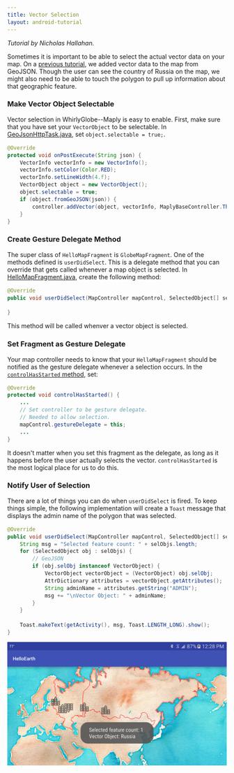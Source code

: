 ```yaml
---
title: Vector Selection
layout: android-tutorial
---
```


*Tutorial by Nicholas Hallahan.*

Sometimes it is important to be able to select the actual vector data on your map. On a [previous tutorial](vector-data.html), we added vector data to the map from GeoJSON. Though the user can see the country of Russia on the map, we might also need to be able to touch the polygon to pull up information about that geographic feature.

### Make Vector Object Selectable

Vector selection in WhirlyGlobe--Maply is easy to enable. First, make sure that you have set your `VectorObject` to be selectable. In [GeoJsonHttpTask.java](https://github.com/mousebird/AndroidTutorialProject/blob/3318085f5192b6cf28a7294968a480006817804a/app/src/main/java/io/theoutpost/helloearth/GeoJsonHttpTask.java#L55), set `object.selectable = true;`.

```java
@Override
protected void onPostExecute(String json) {
    VectorInfo vectorInfo = new VectorInfo();
    vectorInfo.setColor(Color.RED);
    vectorInfo.setLineWidth(4.f);
    VectorObject object = new VectorObject();
    object.selectable = true;
    if (object.fromGeoJSON(json)) {
        controller.addVector(object, vectorInfo, MaplyBaseController.ThreadMode.ThreadAny);
    }
}
```

### Create Gesture Delegate Method

The super class of `HelloMapFragment` is `GlobeMapFragment`. One of the methods defined is `userDidSelect`. This is a delegate method that you can override that gets called whenever a map object is selected. In [HelloMapFragment.java](https://github.com/mousebird/AndroidTutorialProject/blob/3318085f5192b6cf28a7294968a480006817804a/app/src/main/java/io/theoutpost/helloearth/HelloMapFragment.java#L273-L274), create the following method:

```java
@Override
public void userDidSelect(MapController mapControl, SelectedObject[] selObjs, Point2d loc, Point2d screenLoc) {

}
```

This method will be called whenver a vector object is selected.

### Set Fragment as Gesture Delegate

Your map controller needs to know that your `HelloMapFragment` should be notified as the gesture delegate whenever a selection occurs. In the [`controlHasStarted` method](https://github.com/mousebird/AndroidTutorialProject/blob/3318085f5192b6cf28a7294968a480006817804a/app/src/main/java/io/theoutpost/helloearth/HelloMapFragment.java#L122), set:

```java
@Override
protected void controlHasStarted() {
    ...
    // Set controller to be gesture delegate.
    // Needed to allow selection.
    mapControl.gestureDelegate = this;
    ...
}
```

It doesn't matter when you set this fragment as the delegate, as long as it happens before the user actually selects the vector. `controlHasStarted` is the most logical place for us to do this.

### Notify User of Selection

There are a lot of things you can do when `userDidSelect` is fired. To keep things simple, the following implementation will create a `Toast` message that displays the admin name of the polygon that was selected.

```java
@Override
public void userDidSelect(MapController mapControl, SelectedObject[] selObjs, Point2d loc, Point2d screenLoc) {
    String msg = "Selected feature count: " + selObjs.length;
    for (SelectedObject obj : selObjs) {
        // GeoJSON
        if (obj.selObj instanceof VectorObject) {
            VectorObject vectorObject = (VectorObject) obj.selObj;
            AttrDictionary attributes = vectorObject.getAttributes();
            String adminName = attributes.getString("ADMIN");
            msg += "\nVector Object: " + adminName;
        }
    }

    Toast.makeText(getActivity(), msg, Toast.LENGTH_LONG).show();
}
```

![Vector Selection](resources/vector-selection.png)
